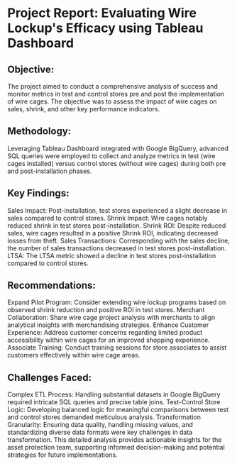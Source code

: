 # Project Report: Evaluating Wire Lockup's Efficacy using Tableau Dashboard

## Objective:
The project aimed to conduct a comprehensive analysis of success and monitor metrics in test and control stores pre and post the implementation of wire cages. The objective was to assess the impact of wire cages on sales, shrink, and other key performance indicators.

## Methodology:
Leveraging Tableau Dashboard integrated with Google BigQuery, advanced SQL queries were employed to collect and analyze metrics in test (wire cages installed) versus control stores (without wire cages) during both pre and post-installation phases.

## Key Findings:

Sales Impact: Post-installation, test stores experienced a slight decrease in sales compared to control stores.
Shrink Impact: Wire cages notably reduced shrink in test stores post-installation.
Shrink ROI: Despite reduced sales, wire cages resulted in a positive Shrink ROI, indicating decreased losses from theft.
Sales Transactions: Corresponding with the sales decline, the number of sales transactions decreased in test stores post-installation.
LTSA: The LTSA metric showed a decline in test stores post-installation compared to control stores.

## Recommendations:

Expand Pilot Program: Consider extending wire lockup programs based on observed shrink reduction and positive ROI in test stores.
Merchant Collaboration: Share wire cage project analysis with merchants to align analytical insights with merchandising strategies.
Enhance Customer Experience: Address customer concerns regarding limited product accessibility within wire cages for an improved shopping experience.
Associate Training: Conduct training sessions for store associates to assist customers effectively within wire cage areas.

## Challenges Faced:

Complex ETL Process: Handling substantial datasets in Google BigQuery required intricate SQL queries and precise table joins.
Test-Control Store Logic: Developing balanced logic for meaningful comparisons between test and control stores demanded meticulous analysis.
Transformation Granularity: Ensuring data quality, handling missing values, and standardizing diverse data formats were key challenges in data transformation.
This detailed analysis provides actionable insights for the asset protection team, supporting informed decision-making and potential strategies for future implementations.

